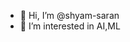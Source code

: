 - 👋 Hi, I’m @shyam-saran
- 👀 I’m interested in AI,ML 

<!---
shyam-saran/shyam-saran is a ✨ special ✨ repository because its `README.md` (this file) appears on your GitHub profile.
You can click the Preview link to take a look at your changes.
--->
